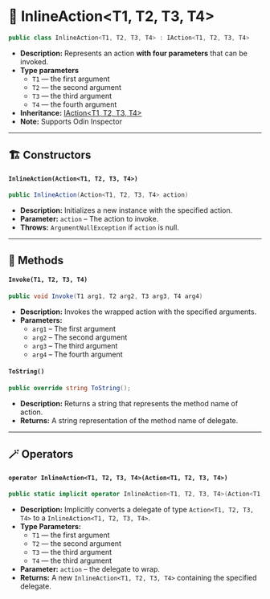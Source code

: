 # 🧩 InlineAction&lt;T1, T2, T3, T4&gt;

```csharp
public class InlineAction<T1, T2, T3, T4> : IAction<T1, T2, T3, T4>
```

- **Description:** Represents an action <b>with four parameters</b> that can be invoked.
- **Type parameters**
    - `T1` — the first argument
    - `T2` — the second argument
    - `T3` — the third argument
    - `T4` — the fourth argument
- **Inheritance:** [IAction&lt;T1, T2, T3, T4&gt;](IAction%604.md)
- **Note:** Supports Odin Inspector

---

## 🏗️ Constructors

#### `InlineAction(Action<T1, T2, T3, T4>)`

```csharp
public InlineAction(Action<T1, T2, T3, T4> action)
```

- **Description:** Initializes a new instance with the specified action.
- **Parameter:** `action` – The action to invoke.
- **Throws:** `ArgumentNullException` if `action` is null.

---

## 🏹 Methods

#### `Invoke(T1, T2, T3, T4)`

```csharp
public void Invoke(T1 arg1, T2 arg2, T3 arg3, T4 arg4)
```

- **Description:** Invokes the wrapped action with the specified arguments.
- **Parameters:**
    - `arg1` – The first argument
    - `arg2` – The second argument
    - `arg3` – The third argument
    - `arg4` – The fourth argument

#### `ToString()`

```csharp
public override string ToString();
```

- **Description:** Returns a string that represents the method name of action.
- **Returns:** A string representation of the method name of delegate.

---

## 🪄 Operators

#### `operator InlineAction<T1, T2, T3, T4>(Action<T1, T2, T3, T4>)`

```csharp
public static implicit operator InlineAction<T1, T2, T3, T4>(Action<T1, T2, T3, T4> action);
```

- **Description:** Implicitly converts a delegate of type `Action<T1, T2, T3, T4>` to a `InlineAction<T1, T2, T3, T4>`.
- **Type Parameters:**
    - `T1` — the first argument
    - `T2` — the second argument
    - `T3` — the third argument
    - `T4` — the third argument
- **Parameter:** `action` – the delegate to wrap.
- **Returns:** A new `InlineAction<T1, T2, T3, T4>` containing the specified delegate.